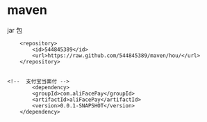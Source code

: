 # maven
jar 包


		<repository>
			<id>544845389</id>
			<url>https://raw.github.com/544845389/maven/hou/</url>
		</repository>
    
    
    <!--  支付宝当面付 -->
    		<dependency>
			<groupId>com.aliFacePay</groupId>
			<artifactId>aliFacePay</artifactId>
			<version>0.0.1-SNAPSHOT</version>
		</dependency>
